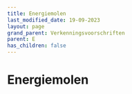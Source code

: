 ```yaml
---
title: Energiemolen
last_modified_date: 19-09-2023
layout: page
grand_parent: Verkenningsvoorschriften
parent: E
has_children: false
---
```


Energiemolen
============

